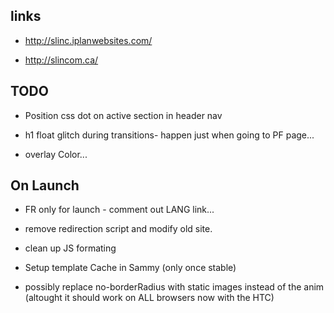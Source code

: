 links
-----

- http://slinc.iplanwebsites.com/

- http://slincom.ca/


TODO
------


- Position css dot on active section in header nav


- h1 float glitch during transitions- happen just when going to PF page...

- overlay Color...


On Launch
------

- FR only for launch - comment out LANG link...

- remove redirection script and modify old site.

- clean up JS formating

- Setup template Cache in Sammy (only once stable)

- possibly replace no-borderRadius with static images instead of the anim (altought it should work on ALL browsers now with the HTC)






